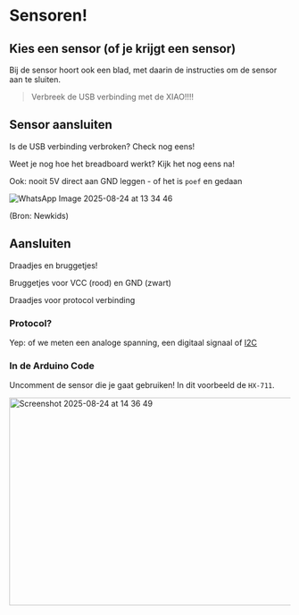 # Sensoren!

## Kies een sensor (of je krijgt een sensor)

Bij de sensor hoort ook een blad, met daarin de instructies om de sensor aan te sluiten.

> Verbreek de USB verbinding met de XIAO!!!!

## Sensor aansluiten

Is de USB verbinding verbroken? Check nog eens!

Weet je nog hoe het breadboard werkt? Kijk het nog eens na!

Ook: nooit 5V direct aan GND leggen - of het is `poef` en gedaan

![WhatsApp Image 2025-08-24 at 13 34 46](https://github.com/user-attachments/assets/de35acdf-5458-4c57-96e1-f1215c7656e1)

(Bron: Newkids)

## Aansluiten

Draadjes en bruggetjes!

Bruggetjes voor VCC (rood) en GND (zwart)

Draadjes voor protocol verbinding

### Protocol?

Yep: of we meten een analoge spanning, een digitaal signaal of [I2C](https://nl.wikipedia.org/wiki/I²C-bus)

### In de Arduino Code

Uncomment de sensor die je gaat gebruiken! In dit voorbeeld de `HX-711`.

<img width="715" height="372" alt="Screenshot 2025-08-24 at 14 36 49" src="https://github.com/user-attachments/assets/cb715f19-a4ab-4654-8223-7159a35162dd" />
